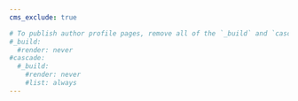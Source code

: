 ```yaml
---
cms_exclude: true

# To publish author profile pages, remove all of the `_build` and `cascade` settings below.
#_build:
  #render: never
#cascade:
  #_build:
    #render: never
    #list: always
---
```

